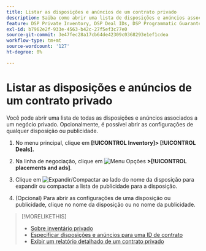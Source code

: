 ```yaml
---
title: Listar as disposições e anúncios de um contrato privado
description: Saiba como abrir uma lista de disposições e anúncios associados a um negócio privado.
feature: DSP Private Inventory, DSP Deal IDs, DSP Programmatic Guaranteed Deals
exl-id: b7962e2f-933e-4563-b42c-27f5ef3c77e0
source-git-commit: 3e47fec28a17cb64de42309c0368293e1ef1cdea
workflow-type: tm+mt
source-wordcount: '127'
ht-degree: 0%

---
```


# Listar as disposições e anúncios de um contrato privado

Você pode abrir uma lista de todas as disposições e anúncios associados a um negócio privado. Opcionalmente, é possível abrir as configurações de qualquer disposição ou publicidade.

1. No menu principal, clique em **[!UICONTROL Inventory]> [!UICONTROL Deals].**

1. Na linha de negociação, clique em  ![Menu Opções](/help/dsp/assets/options-menu.png) **>[!UICONTROL placements and ads]**.

1. Clique em ![Expandir/Compactar](/help/dsp/assets/play.png) ao lado do nome da disposição para expandir ou compactar a lista de publicidade para a disposição.

1. (Opcional) Para abrir as configurações de uma disposição ou publicidade, clique no nome da disposição ou no nome da publicidade.

>[!MORELIKETHIS]
>
>* [Sobre inventário privado](private-inventory-about.md)
>* [Especificar disposições e anúncios para uma ID de contrato](deal-id-attach-placements.md)
>* [Exibir um relatório detalhado de um contrato privado](private-deal-view-report.md)

